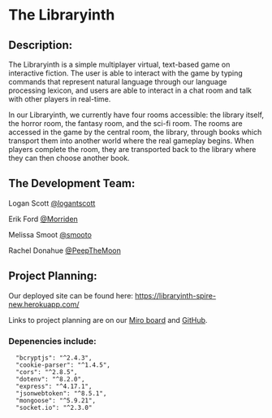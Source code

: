 # The Libraryinth

## Description:
The Libraryinth is a simple multiplayer virtual, text-based game on interactive fiction.  The user is able to interact with the game by typing commands that represent natural language through our language processing lexicon, and users are able to interact in a chat room and talk with other players in real-time.  

In our Libraryinth, we currently have four rooms accessible: the library itself, the horror room, the fantasy room, and the sci-fi room.  The rooms are accessed in the game by the central room, the library, through books which transport them into another world where the real gameplay begins.  When players complete the room, they are transported back to the library where they can then choose another book.

## The Development Team:
Logan Scott [@logantscott](https://github.com/logantscott)

Erik Ford [@Morriden](https://github.com/Morriden)

Melissa Smoot [@smooto](https://github.com/smooto)

Rachel Donahue [@PeepTheMoon](https://github.com/PeepTheMoon)

## Project Planning:

Our deployed site can be found here: https://libraryinth-spire-new.herokuapp.com/

Links to project planning are on our [Miro board](https://miro.com/app/board/o9J_kprLgMk=/) and [GitHub](https://github.com/Mud-Buds/libraryinth-spire/projects/1).

### Depenencies include:
```
  "bcryptjs": "^2.4.3",
  "cookie-parser": "^1.4.5",
  "cors": "^2.8.5",
  "dotenv": "^8.2.0",
  "express": "^4.17.1",
  "jsonwebtoken": "^8.5.1",
  "mongoose": "^5.9.21",
  "socket.io": "^2.3.0"
```
